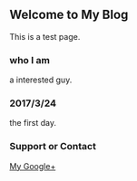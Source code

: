 ## Welcome to My Blog

This is a test page.

### who I am

a interested guy.


### 2017/3/24

the first day.

### Support or Contact

[My Google+](https://plus.google.com/u/0/103613341551379130613)
